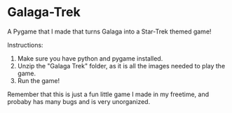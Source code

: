 # Galaga-Trek
A Pygame that I made that turns Galaga into a Star-Trek themed game!

Instructions:
1. Make sure you have python and pygame installed.
2. Unzip the "Galaga Trek" folder, as it is all the images needed to play the game.
3. Run the game!

Remember that this is just a fun little game I made in my freetime, and probaby has many bugs and is very unorganized.
